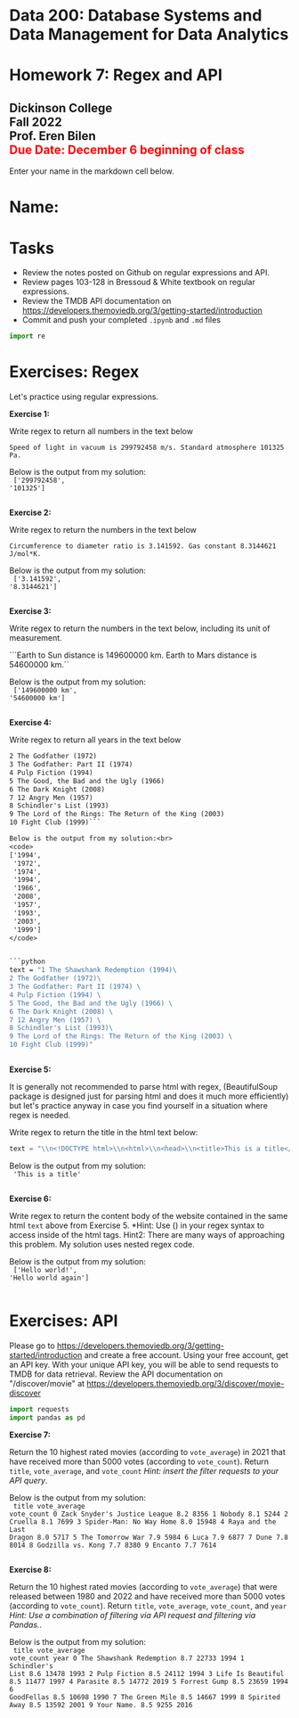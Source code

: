 # Data 200: Database Systems and Data Management for Data Analytics


# Homework 7: Regex and API

**Dickinson College**<br/>
**Fall 2022**<br/>
Prof. Eren Bilen<br/>
<font color='red'>**Due Date:** December 6 beginning of class </font>
---
Enter your name in the markdown cell below.

# Name:

# Tasks

- Review the notes posted on Github on regular expressions and API.
- Review pages 103-128 in Bressoud & White textbook on regular expressions.
- Review the TMDB API documentation on https://developers.themoviedb.org/3/getting-started/introduction
- Commit and push your completed `.ipynb` and `.md` files


```python
import re
```

# Exercises: Regex

Let's practice using regular expressions.

<div class="exercise"><b>Exercise 1:</b></div> 

Write regex to return all numbers in the text below

```Speed of light in vacuum is 299792458 m/s. Standard atmosphere 101325 Pa.```

Below is the output from my solution:<br>
<code>
['299792458', '101325']
</code>


```python

```

<div class="exercise"><b>Exercise 2:</b></div> 

Write regex to return the numbers in the text below

```Circumference to diameter ratio is 3.141592. Gas constant 8.3144621 J/mol*K.```

Below is the output from my solution:<br>
<code>
['3.141592', '8.3144621']
</code>


```python

```

<div class="exercise"><b>Exercise 3:</b></div> 

Write regex to return the numbers in the text below, including its unit of measurement.

```Earth to Sun distance is 149600000 km. Earth to Mars distance is 54600000 km.``

Below is the output from my solution:<br>
<code>
['149600000 km', '54600000 km']
</code>


```python

```

<div class="exercise"><b>Exercise 4:</b></div> 

Write regex to return all years in the text below

```1 The Shawshank Redemption (1994)
2 The Godfather (1972)
3 The Godfather: Part II (1974) 
4 Pulp Fiction (1994) 
5 The Good, the Bad and the Ugly (1966) 
6 The Dark Knight (2008) 
7 12 Angry Men (1957) 
8 Schindler's List (1993)
9 The Lord of the Rings: The Return of the King (2003) 
10 Fight Club (1999)```

Below is the output from my solution:<br>
<code>
['1994',
 '1972',
 '1974',
 '1994',
 '1966',
 '2008',
 '1957',
 '1993',
 '2003',
 '1999']
</code>


```python
text = "1 The Shawshank Redemption (1994)\
2 The Godfather (1972)\
3 The Godfather: Part II (1974) \
4 Pulp Fiction (1994) \
5 The Good, the Bad and the Ugly (1966) \
6 The Dark Knight (2008) \
7 12 Angry Men (1957) \
8 Schindler's List (1993)\
9 The Lord of the Rings: The Return of the King (2003) \
10 Fight Club (1999)"
```


```python

```

<div class="exercise"><b>Exercise 5:</b></div> 

It is generally not recommended to parse html with regex, (BeautifulSoup package is designed just for parsing html and does it much more efficiently) but let's practice anyway in case you find yourself in a situation where regex is needed.

Write regex to return the title in the html text below:


```python
text = "\\n<!DOCTYPE html>\\n<html>\\n<head>\\n<title>This is a title</title>\\n</head>\\n<body>\\n<p1>Hello world!</p1>\\n<p2>Hello world again</p2>\\n</body>\\n</html>\\n"
```

Below is the output from my solution:<br>
<code>
'This is a title'
</code>


```python

```

<div class="exercise"><b>Exercise 6:</b></div> 

Write regex to return the content body of the website contained in the same html `text` above from Exercise 5. *Hint: Use () in your regex syntax to access inside of the html tags. Hint2: There are many ways of approaching this problem. My solution uses nested regex code.

Below is the output from my solution:<br>
<code>
['Hello world!', 'Hello world again']
</code>


```python

```

# Exercises: API

Please go to https://developers.themoviedb.org/3/getting-started/introduction and create a free account. Using your free account, get an API key. With your unique API key, you will be able to send requests to TMDB for data retrieval. Review the API documentation on "/discover/movie" at https://developers.themoviedb.org/3/discover/movie-discover


```python
import requests
import pandas as pd
```

<div class="exercise"><b>Exercise 7:</b></div> 

Return the 10 highest rated movies (according to `vote_average`) in 2021 that have received more than 5000 votes (according to `vote_count`). Return `title`, `vote_average`, and `vote_count` *Hint: insert the filter requests to your API query*.


Below is the output from my solution:<br>
<code>
                          title  vote_average  vote_count
0  Zack Snyder's Justice League           8.2        8356
1                        Nobody           8.1        5244
2                       Cruella           8.1        7699
3       Spider-Man: No Way Home           8.0       15948
4      Raya and the Last Dragon           8.0        5717
5              The Tomorrow War           7.9        5984
6                          Luca           7.9        6877
7                          Dune           7.8        8014
8             Godzilla vs. Kong           7.7        8380
9                       Encanto           7.7        7614
</code>


```python

```

<div class="exercise"><b>Exercise 8:</b></div> 

Return the 10 highest rated movies (according to `vote_average`) that were released between 1980 and 2022 and have received more than 5000 votes (according to `vote_count`). Return `title`, `vote_average`, `vote_count`, and `year` *Hint: Use a combination of filtering via API request and filtering via Pandas.*.


Below is the output from my solution:<br>
<code>
                      title  vote_average  vote_count  year
0  The Shawshank Redemption           8.7       22733  1994
1          Schindler's List           8.6       13478  1993
2              Pulp Fiction           8.5       24112  1994
3         Life Is Beautiful           8.5       11477  1997
4                  Parasite           8.5       14772  2019
5              Forrest Gump           8.5       23659  1994
6                GoodFellas           8.5       10698  1990
7            The Green Mile           8.5       14667  1999
8             Spirited Away           8.5       13592  2001
9                Your Name.           8.5        9255  2016
</code>


```python

```
